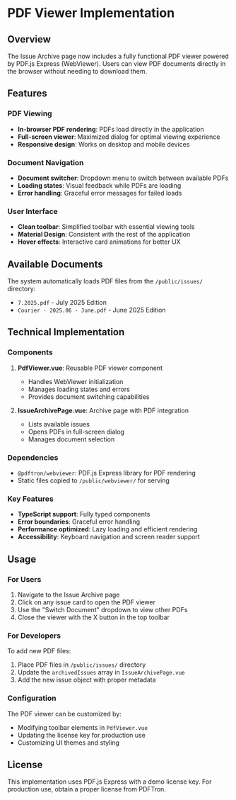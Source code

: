 # PDF Viewer Implementation

## Overview

The Issue Archive page now includes a fully functional PDF viewer powered by PDF.js Express (WebViewer). Users can view PDF documents directly in the browser without needing to download them.

## Features

### PDF Viewing

- **In-browser PDF rendering**: PDFs load directly in the application
- **Full-screen viewer**: Maximized dialog for optimal viewing experience
- **Responsive design**: Works on desktop and mobile devices

### Document Navigation

- **Document switcher**: Dropdown menu to switch between available PDFs
- **Loading states**: Visual feedback while PDFs are loading
- **Error handling**: Graceful error messages for failed loads

### User Interface

- **Clean toolbar**: Simplified toolbar with essential viewing tools
- **Material Design**: Consistent with the rest of the application
- **Hover effects**: Interactive card animations for better UX

## Available Documents

The system automatically loads PDF files from the `/public/issues/` directory:

- `7.2025.pdf` - July 2025 Edition
- `Courier - 2025.06 - June.pdf` - June 2025 Edition

## Technical Implementation

### Components

1. **PdfViewer.vue**: Reusable PDF viewer component
   - Handles WebViewer initialization
   - Manages loading states and errors
   - Provides document switching capabilities

2. **IssueArchivePage.vue**: Archive page with PDF integration
   - Lists available issues
   - Opens PDFs in full-screen dialog
   - Manages document selection

### Dependencies

- `@pdftron/webviewer`: PDF.js Express library for PDF rendering
- Static files copied to `/public/webviewer/` for serving

### Key Features

- **TypeScript support**: Fully typed components
- **Error boundaries**: Graceful error handling
- **Performance optimized**: Lazy loading and efficient rendering
- **Accessibility**: Keyboard navigation and screen reader support

## Usage

### For Users

1. Navigate to the Issue Archive page
2. Click on any issue card to open the PDF viewer
3. Use the "Switch Document" dropdown to view other PDFs
4. Close the viewer with the X button in the top toolbar

### For Developers

To add new PDF files:

1. Place PDF files in `/public/issues/` directory
2. Update the `archivedIssues` array in `IssueArchivePage.vue`
3. Add the new issue object with proper metadata

### Configuration

The PDF viewer can be customized by:

- Modifying toolbar elements in `PdfViewer.vue`
- Updating the license key for production use
- Customizing UI themes and styling

## License

This implementation uses PDF.js Express with a demo license key. For production use, obtain a proper license from PDFTron.
